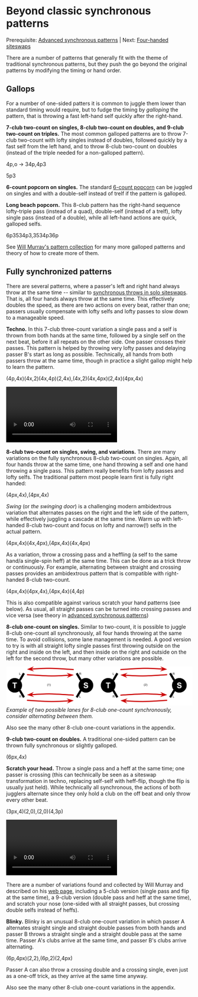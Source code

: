 # Beyond classic synchronous patterns

Prerequisite: [Advanced synchronous patterns](https://en.wikipedia.org/wiki/Siteswap#Synchronous) | Next: [Four-handed siteswaps](https://en.wikipedia.org/wiki/Siteswap#Synchronous)

There are a number of patterns that generally fit with the theme of traditional synchronous patterns, but they push the go beyond the original patterns by modifying the timing or hand order.

## Gallops

For a number of one-sided patters it is common to juggle them lower than standard timing would require, but to fudge the timing by *galloping* the pattern, that is throwing a fast left-hand self quickly after the right-hand.

**7-club two-count on singles, 8-club two-count on doubles, and 9-club two-count on triples.** The most common galloped patterns are to throw 7-club two-count with lofty singles instead of doubles, followed quickly by a fast self from the left hand, and to throw 8-club two-count on doubles (instead of the triple needed for a non-galloped pattern). 

<sync style='{"gallop": true, "flipStraightCrossing":true,"iterations":4}'>4p,o -> 34p,4p3</sync>

<sync style='{"gallop": true, "iterations":4}'>5p3</sync>


<!-- TODO: gallop rendering

dsdsdsds
-dsdsdsd

tstststs //gallop rendering
tstststs -->

**6-count popcorn on singles.** The standard [6-count popcorn]() can be juggled on singles and with a double-self instead of trelf if the pattern is galloped.

**Long beach popcorn.** This 8-club pattern has the right-hand sequence lofty-triple pass (instead of a quad), double-self (instead of a trelf), lofty single pass (instead of a double), while all left-hand actions are quick, galloped selfs.

<sync style='{"gallop": true,"flipStraightCrossing":true}'>6p3534p3,3534p36p</sync>

<!-- qstsdsqstsdsqstsds // render gallop
tsdsqstsdsqstsdsqs -->

See [Will Murray's pattern collection](https://home.csulb.edu/~wmurray/jugglingArticles/WillPatterns.pdf) for many more galloped patterns and theory of how to create more of them.

## Fully synchronized patterns

There are several patterns, where a passer's left and right hand always throw at the same time -- similar to [synchronous throws in solo siteswaps](https://en.wikipedia.org/wiki/Siteswap#Synchronous). That is, all four hands always throw at the same time. This effectively doubles the speed, as there are two actions on every beat, rather than one; passers usually compensate with lofty selfs and lofty passes to slow down to a manageable speed.


**Techno.** In this 7-club three-count variation a single pass and a self is thrown from both hands at the same time, followed by a single self on the next beat, before it all repeats on the other side. One passer crosses their passes. This pattern is helped by throwing very lofty passes and delaying passer B's start as long as possible. Technically, all hands from both passers throw at the same time, though in practice a slight gallop might help to learn the pattern.

<sync style='{"separateleftRightRows":true,"showLeftRight":false,"showStraightCross":false}'>(4p,4x)(4x,2)(4x,4p)(2,4x),(4x,2)(4x,4px)(2,4x)(4px,4x)</sync>

<video>https://www.juggle.org/tricks-in-three-count-causal-diagrams/</video>


**8-club two-count on singles, swing, and variations.** There are many variations on the fully synchronous 8-club two-count on singles. Again, all four hands throw at the same time, one hand throwing a self and one hand throwing a single pass. This pattern really benefits from lofty passes and lofty selfs. The traditional pattern most people learn first is fully right handed:

<sync style='{"separateleftRightRows":true,"showLeftRight":false,"showStraightCross":false,"iterations":8}'>(4px,4x),(4px,4x)</sync>

*Swing* (or *the swinging door*) is a challenging modern ambidextrous variation that alternates passes on the right and the left side of the pattern, while effectively juggling a cascade at the same time. Warm up with left-handed 8-club two-count and focus on lofty and narrow(!) selfs in the actual pattern.

<sync style='{"separateleftRightRows":true,"showLeftRight":false,"showStraightCross":false,"iterations":4}'>(4px,4x)(4x,4px),(4px,4x)(4x,4px)</sync>

As a variation, throw a crossing pass and a heffling (a self to the same hand/a single-spin heff) at the same time. This can be done as a trick throw or continuously. For example, alternating between straight and crossing passes provides an ambidextrous pattern that is compatible with right-handed 8-club two-count.

<sync style='{"separateleftRightRows":true,"showLeftRight":false,"showStraightCross":false,"iterations":4}'>(4px,4x)(4px,4x),(4px,4x)(4,4p)</sync>

This is also compatible against various scratch your hand patterns (see below). As usual, all straight passes can be turned into crossing passes and vice versa (see theory in [advanced synchronous patterns]())

**8-club one-count on singles.** Similar to two-count, it is possible to juggle 8-club one-count all synchronously, all four hands throwing at the same time. To avoid collisions, some lane management is needed. A good version to try is with all straight lofty single passes first throwing outside on the right and inside on the left, and then inside on the right and outside on the left for the second throw, but many other variations are possible.

![Two diagrams with two jugglers from above, throwing all straight passes](figures/8c1c-lanes.svg)
*Example of two possible lanes for 8-club one-count synchronously, consider alternating between them.*

<crossreference>Also see the many other 8-club one-count variations in the appendix.</crossreference>


**9-club two-count on doubles.** A traditional one-sided pattern can be thrown fully synchronous or slightly galloped.

<sync style='{"separateleftRightRows":true,"showLeftRight":false,"showStraightCross":false,"iterations":8}'>(6px,4x)</sync>


**Scratch your head.** Throw a single pass and a heff at the same time; one passer is crossing (this can technically be seen as a siteswap transformation in techno, replacing self-self with heff-flip, though the flip is usually just held). While technically all synchronous, the actions of both jugglers alternate since they only hold a club on the off beat and only throw every other beat.

<sync>(3px,4)(2,0),(2,0)(4,3p)</sync>

<video>https://www.juggle.org/tricks-in-three-count-causal-diagrams/</video>

There are a number of variations found and collected by Will Murray and described on his [web page](https://home.csulb.edu/~wmurray/), including a 5-club version (single pass and flip at the same time), a 9-club version (double pass and heff at the same time), and scratch your nose (one-sided with all straight passes, but crossing double selfs instead of heffs).


**Blinky.** Blinky is an unusual 8-club one-count variation in which passer A alternates straight single and straight double passes from both hands and passer B throws a straight single and a straight double pass at the same time. Passer A's clubs arrive at the same time, and passer B's clubs arrive alternating.

<sync>(6p,4px)(2,2),(6p,2)(2,4px)</sync>

Passer A can also throw a crossing double and a crossing single, even just as a one-off trick, as they arrive at the same time anyway.

<crossreference>Also see the many other 8-club one-count variations in the appendix.</crossreference>

